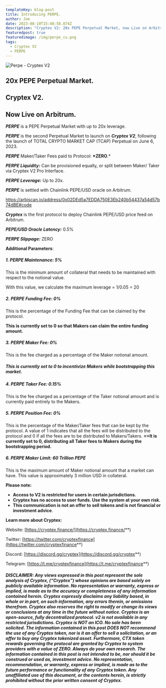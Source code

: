 ```yaml
---
templateKey: blog-post
title: Introducing PERPE.
author: Joe
date: 2023-08-10T15:48:58.874Z
description: "Cryptex V2: 20x PEPE Perpetual Market, now Live on Arbitrum."
featuredpost: true
featuredimage: /img/perpe_cu.png
tags:
  - Cryptex V2
  - PERPE
---
```

![Perpe - Cryptex V2](/img/perpe_cu.png)

## 20x PEPE Perpetual Market.

## Cryptex V2.

## Now Live on Arbitrum.

***PERPE*** is a PEPE Perpetual Market with up to 20x leverage.

***PERPE*** is the second Perpetual Market to launch on ***Cryptex V2***, following the launch of TOTAL CRYPTO MARKET CAP (TCAP) Perpetual on June 6, 2023.

***PERPE*** Maker/Taker Fees paid to Protocol: **\*ZERO**.*

***PERPE Liquidity:*** Can be provisioned equally, or split between Maker/
Taker via Cryptex V2 Pro Interface.

***PERPE Leverage:*** Up to 20x.

***PERPE*** is settled with Chainlink PEPE/USD oracle on Arbitrum.

<https://arbiscan.io/address/0x02DEd5a7EDDA750E3Eb240b54437a54d57b74dBE#code>

***Cryptex*** is the first protocol to deploy Chainlink PEPE/USD price feed on Arbitrum.

***PEPE/USD Oracle Latency:*** 0.5% 

***PERPE Slippage:*** ZERO

**Additional Parameters**:

##### **1. PERPE Maintenance: 5%**

This is the minimum amount of collateral that needs to be maintained with respect to the notional value.

With this value, we calculate the maximum leverage = 1/0.05 = 20

##### **2. PERPE Funding Fee: 0%**

This is the percentage of the Funding Fee that can be claimed by the protocol.

**This is currently set to 0 so that Makers can claim the entire funding amount.**

##### **3. PERPE Maker Fee: 0%**

This is the fee charged as a percentage of the Maker notional amount.

##### **This is currently set to 0 to incentivize Makers while bootstrapping this market.**

##### **4. PERPE Taker Fee: 0.15%**

This is the fee charged as a percentage of the Taker notional amount and is currently paid entirely to the Makers.

##### **5. PERPE Position Fee: 0%**

This is the percentage of the Maker/Taker fees that can be kept by the protocol. A value of 1 indicates that all the fees will be distributed to the protocol and 0 if all the fees are to be distributed to Makers/Takers. **==It is currently set to 0, distributing all Taker fees to Makers during the bootstrapping period.**

##### **6. PERPE Maker Limit: 60 Trillion PEPE**

This is the maximum amount of Maker notional amount that a market can have. This value is approximately 3 million USD in collateral.

**Please note:**

* **Access to V2 is restricted for users in certain jurisdictions.**
* **Cryptex has no access to user funds. Use the system at your own risk.**
* **This communication is not an offer to sell tokens and is not financial or investment advice**.

**Learn more about Cryptex:**

Website: [https://cryptex.finance/](https://cryptex.finance/**)

Twitter: [https://twitter.com/cryptexfinance](https://twitter.com/cryptexfinance**)

Discord: [https://discord.gg/cryptex](https://discord.gg/cryptex**)

Telegram: [https://t.me/cryptexfinance](https://t.me/cryptexfinance**)

###### **DISCLAIMER: Any views expressed in this post represent the sole analysis of Cryptex, (“Cryptex”) whose opinions are based solely on publicly available information. No representation or warranty, express or implied, is made as to the accuracy or completeness of any information contained herein. Cryptex expressly disclaims any liability based, in whole or in part, on such information, any errors therein, or omissions therefrom. Cryptex also reserves the right to modify or change its views or conclusions at any time in the future without notice. Cryptex is an open-source, fully decentralized protocol. v2 is not available in any restricted jurisdictions. Cryptex is NOT an ICO. No sale has been solicited. The information contained in this post DOES NOT recommend the use of any Cryptex token, nor is it an offer to sell a solicitation, or an offer to buy any Cryptex tokenized asset. Furthermore, CTX token rewards governing the protocol are granted by Cryptex to system providers with a value of ZERO. Always do your own research. The information contained in this post is not intended to be, nor should it be construed or used as, investment advice. No representation, recommendation, or warranty, express or implied, is made as to the future performance or functionality of any Cryptex token. Any unaffiliated use of this document, or the contents herein, is strictly prohibited without the prior written consent of Cryptex.**